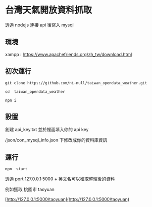 # 台灣天氣開放資料抓取

透過 nodejs 連接 api 後寫入 mysql

## 環境

xampp : https://www.apachefriends.org/zh_tw/download.html

## 初次運行

```
git clone https://github.com/ni-null/taiwan_opendata_weather.git

cd  taiwan_opendata_weather

npm i
```

## 設置

創建 api_key.txt 並於裡面填入你的 api key

/json/con_mysql_info.json 下修改成你的資料庫資訊

## 運行

```
npm  start
```

透過 port 127.0.0.1:5000 + 英文名可以獲取整理後的資料

例如獲取 桃園市 taoyuan

[http://127.0.0.1:5000/taoyuan](http://127.0.0.1:5000/taoyuan)
